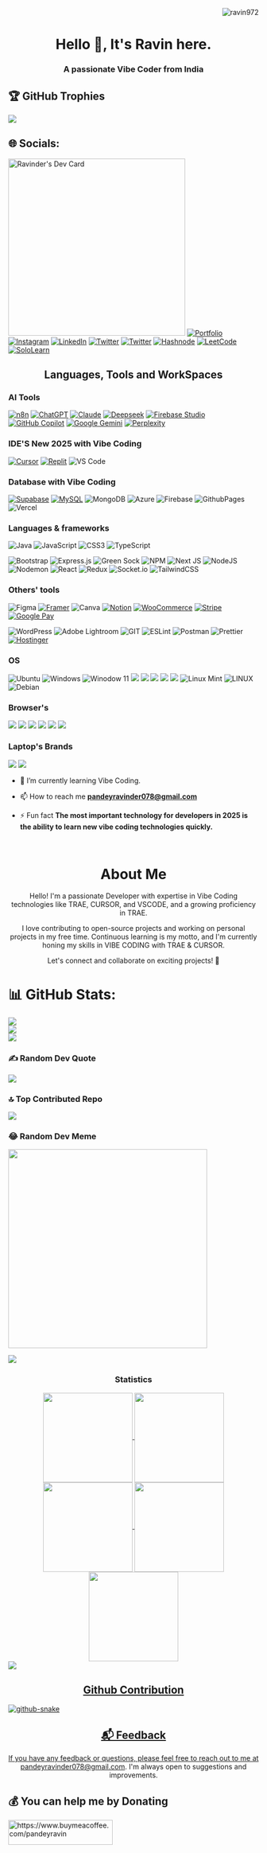 
<p align="right"> <img src="https://komarev.com/ghpvc/?username=ravin972&label=Profile%20views&color=0e75b6&style=flat" alt="ravin972" /> </p>


<h1 align="center">Hello 👋, It's Ravin here.</h1>
<h3 align="center">A passionate Vibe Coder from India</h3>

## 🏆 GitHub Trophies
![](https://github-profile-trophy.vercel.app/?username=ravin972&theme=discord&no-frame=false&no-bg=true&margin-w=4)

## 🌐 Socials:
<a href="https://app.daily.dev/ravinder65"><img src="https://api.daily.dev/devcards/v2/tfARAH3bQHIDdqoXw1DE1.png?type=default&r=4ta" width="356" alt="Ravinder's Dev Card"/></a>
[![Portfolio](https://img.shields.io/badge/Portfolio-255E63?style=for-the-badge&logo=About.me&logoColor=white)](https://sparkly-wisp-b300ce.netlify.app/)
[![Instagram](https://img.shields.io/badge/Instagram-E4405F?style=for-the-badge&logo=instagram&logoColor=white)](https://instagram.com/ravinpandey08) [![LinkedIn](https://img.shields.io/badge/LinkedIn-0077B5?style=for-the-badge&logo=linkedin&logoColor=white)](https://www.linkedin.com/in/ravinder-pandey-56041b187/) [![Twitter](https://img.shields.io/badge/X-000000?style=for-the-badge&logo=x&logoColor=white)](https://twitter.com/ravinpandey8) [![Twitter](https://img.shields.io/badge/Twitter-1DA1F2?style=for-the-badge&logo=twitter&logoColor=white)](https://twitter.com/ravinpandey8)
[![Hashnode](https://img.shields.io/badge/Hashnode-2962FF?style=for-the-badge&logo=hashnode&logoColor=white)](https://hashnode.com/https://ravinpandey.hashnode.dev/) [![LeetCode](https://img.shields.io/badge/-LeetCode-FFA116?style=for-the-badge&logo=LeetCode&logoColor=black)](https://www.leetcode.com/https://leetcode.com/ravin08/)
[![SoloLearn](https://img.shields.io/badge/-Sololearn-3a464b?style=for-the-badge&logo=Sololearn&logoColor=white)](https://www.sololearn.com/profile/15744969)


<h2 align="center">Languages, Tools and WorkSpaces</h2>
<h3>AI Tools</h3>

[![n8n](https://img.shields.io/badge/n8n-blue?style=for-the-badge&logo=n8n&logoColor=white)](https://n8n.io/)
[![ChatGPT](https://img.shields.io/badge/ChatGPT-74aa9c?logo=openai&logoColor=white)](#) [![Claude](https://img.shields.io/badge/Claude-D97757?logo=claude&logoColor=fff)](#) [![Deepseek](https://custom-icon-badges.demolab.com/badge/Deepseek-4D6BFF?logo=deepseek&logoColor=fff)](#) [![Firebase Studio](https://custom-icon-badges.demolab.com/badge/Firebase%20Studio-F66C21?logo=firebase-studio&logoColor=fff)](#) [![GitHub Copilot](https://img.shields.io/badge/GitHub%20Copilot-000?logo=githubcopilot&logoColor=fff)](#) [![Google Gemini](https://img.shields.io/badge/Google%20Gemini-886FBF?logo=googlegemini&logoColor=fff)](#) [![Perplexity](https://img.shields.io/badge/Perplexity-1FB8CD?logo=perplexity&logoColor=fff)](#)

<h3>IDE'S New 2025 with Vibe Coding</h3>

[![Cursor](https://custom-icon-badges.demolab.com/badge/Cursor-000000?logo=cursor-ai-white)](#) [![Replit](https://img.shields.io/badge/Replit-F26207?logo=replit&logoColor=fff)](#) ![VS Code](https://img.shields.io/badge/Visual_Studio_Code-0078D4?style=for-the-badge&logo=visual%20studio%20code&logoColor=white)

<h3>Database with Vibe Coding</h3>

[![Supabase](https://img.shields.io/badge/Supabase-3FCF8E?logo=supabase&logoColor=fff)](#) [![MySQL](https://img.shields.io/badge/MySQL-4479A1?logo=mysql&logoColor=fff)](#) ![MongoDB](https://img.shields.io/badge/MongoDB-%234ea94b.svg?style=for-the-badge&logo=mongodb&logoColor=white) ![Azure](https://img.shields.io/badge/azure-%230072C6.svg?style=for-the-badge&logo=microsoftazure&logoColor=white) ![Firebase](https://img.shields.io/badge/firebase-%23039BE5.svg?style=for-the-badge&logo=firebase) ![GithubPages](https://img.shields.io/badge/github%20pages-121013?style=for-the-badge&logo=github&logoColor=white) ![Vercel](https://img.shields.io/badge/vercel-%23000000.svg?style=for-the-badge&logo=vercel&logoColor=white) 

<h3>Languages & frameworks</h3>

![Java](https://img.shields.io/badge/java-%23ED8B00.svg?style=for-the-badge&logo=openjdk&logoColor=white) ![JavaScript](https://img.shields.io/badge/javascript-%23323330.svg?style=for-the-badge&logo=javascript&logoColor=%23F7DF1E) ![CSS3](https://img.shields.io/badge/css3-%231572B6.svg?style=for-the-badge&logo=css3&logoColor=white) ![TypeScript](https://img.shields.io/badge/typescript-%23007ACC.svg?style=for-the-badge&logo=typescript&logoColor=white) 

![Bootstrap](https://img.shields.io/badge/bootstrap-%238511FA.svg?style=for-the-badge&logo=bootstrap&logoColor=white) ![Express.js](https://img.shields.io/badge/express.js-%23404d59.svg?style=for-the-badge&logo=express&logoColor=%2361DAFB) ![Green Sock](https://img.shields.io/badge/green%20sock-88CE02?style=for-the-badge&logo=greensock&logoColor=white) ![NPM](https://img.shields.io/badge/NPM-%23CB3837.svg?style=for-the-badge&logo=npm&logoColor=white) ![Next JS](https://img.shields.io/badge/Next-black?style=for-the-badge&logo=next.js&logoColor=white) ![NodeJS](https://img.shields.io/badge/node.js-6DA55F?style=for-the-badge&logo=node.js&logoColor=white) ![Nodemon](https://img.shields.io/badge/NODEMON-%23323330.svg?style=for-the-badge&logo=nodemon&logoColor=%BBDEAD) ![React](https://img.shields.io/badge/react-%2320232a.svg?style=for-the-badge&logo=react&logoColor=%2361DAFB) ![Redux](https://img.shields.io/badge/redux-%23593d88.svg?style=for-the-badge&logo=redux&logoColor=white) ![Socket.io](https://img.shields.io/badge/Socket.io-black?style=for-the-badge&logo=socket.io&badgeColor=010101) ![TailwindCSS](https://img.shields.io/badge/tailwindcss-%2338B2AC.svg?style=for-the-badge&logo=tailwind-css&logoColor=white) 

<h3>Others' tools</h3>

![Figma](https://img.shields.io/badge/figma-%23F24E1E.svg?style=for-the-badge&logo=figma&logoColor=white) [![Framer](https://img.shields.io/badge/Framer-05F?logo=framer&logoColor=fff)](#) ![Canva](https://img.shields.io/badge/Canva-%2300C4CC.svg?style=for-the-badge&logo=Canva&logoColor=white)  [![Notion](https://img.shields.io/badge/Notion-000?logo=notion&logoColor=fff)](#)
[![WooCommerce](https://img.shields.io/badge/WooCommerce-96588A?logo=woocommerce&logoColor=fff)](#) [![Stripe](https://img.shields.io/badge/Stripe-5851DD?logo=stripe&logoColor=fff)](#) [![Google Pay](https://img.shields.io/badge/Google%20Pay-4285F4?logo=googlepay&logoColor=fff)](#)

![WordPress](https://img.shields.io/badge/WordPress-%23117AC9.svg?style=for-the-badge&logo=WordPress&logoColor=white) ![Adobe Lightroom](https://img.shields.io/badge/Adobe%20Lightroom-31A8FF.svg?style=for-the-badge&logo=Adobe%20Lightroom&logoColor=white) ![GIT](https://img.shields.io/badge/Git-fc6d26?style=for-the-badge&logo=git&logoColor=white) ![ESLint](https://img.shields.io/badge/ESLint-4B3263?style=for-the-badge&logo=eslint&logoColor=white) ![Postman](https://img.shields.io/badge/Postman-FF6C37?style=for-the-badge&logo=postman&logoColor=white) ![Prettier](https://img.shields.io/badge/prettier-1A2C34?style=for-the-badge&logo=prettier&logoColor=F7BA3E)
[![Hostinger](https://img.shields.io/badge/Hostinger-673DE6?logo=hostinger&logoColor=fff)](#)

<h3>OS</h3>

![Ubuntu](https://img.shields.io/badge/Ubuntu-E95420?style=for-the-badge&logo=ubuntu&logoColor=white) ![Windows](https://img.shields.io/badge/Windows-0078D6?style=for-the-badge&logo=windows&logoColor=white) ![Winodow 11](https://img.shields.io/badge/Windows_11-0078d4?style=for-the-badge&logo=windows-11&logoColor=white) ![](https://img.shields.io/badge/windows%20terminal-4D4D4D?style=for-the-badge&logo=windows%20terminal&logoColor=white) ![](https://img.shields.io/badge/powershell-5391FE?style=for-the-badge&logo=powershell&logoColor=white) ![](https://img.shields.io/badge/GNU%20Bash-4EAA25?style=for-the-badge&logo=GNU%20Bash&logoColor=white) ![](https://img.shields.io/badge/GIT-E44C30?style=for-the-badge&logo=git&logoColor=white) ![](https://img.shields.io/badge/Github%20Actions-282a2e?style=for-the-badge&logo=githubactions&logoColor=367cfe) ![Linux Mint](https://img.shields.io/badge/Linux_Mint-87CF3E?style=for-the-badge&logo=linux-mint&logoColor=white) ![LINUX](https://img.shields.io/badge/Linux-FCC624?style=for-the-badge&logo=linux&logoColor=black)  ![Debian](https://img.shields.io/badge/Debian-A81D33?style=for-the-badge&logo=debian&logoColor=white) 

<h3>Browser's</h3>

![](https://img.shields.io/badge/Tor_Browser-7D4698?style=for-the-badge&logo=Tor-Browser&logoColor=white) ![](https://img.shields.io/badge/Microsoft_Edge-0078D7?style=for-the-badge&logo=Microsoft-edge&logoColor=white) ![](https://img.shields.io/badge/Google_chrome-4285F4?style=for-the-badge&logo=Google-chrome&logoColor=white) ![](https://img.shields.io/badge/Firefox_Browser-FF7139?style=for-the-badge&logo=Firefox-Browser&logoColor=white) ![](https://img.shields.io/badge/DuckDuckGo-DE5833?style=for-the-badge&logo=DuckDuckGo&logoColor=white) ![](https://img.shields.io/badge/Brave-FF1B2D?style=for-the-badge&logo=Brave&logoColor=white) 

<h3>Laptop's Brands</h3>

![](https://img.shields.io/badge/acer%20laptop-83B81A?style=for-the-badge&logo=acer&logoColor=white) ![](https://img.shields.io/badge/hp%20laptop-0096D6?style=for-the-badge&logo=hp&logoColor=white) ![]()
<br>
 - 🌱 I’m currently learning Vibe Coding.

 - 📫 How to reach me **pandeyravinder078@gmail.com**
  
 - ⚡ Fun fact **The most important technology for developers in 2025 is the ability to learn new vibe coding technologies quickly.**
<br>

<!--About me-->
<h1 align = "center"> About Me </h1>
<div align = "center">
<p align="center">
Hello! I'm a passionate Developer with expertise in Vibe Coding technologies like TRAE, CURSOR, and VSCODE, and a growing proficiency in TRAE.</p>
<p align="center">
I love contributing to open-source projects and working on personal projects in my free time. Continuous learning is my motto, and I'm currently honing my skills in VIBE CODING with TRAE & CURSOR.</p>
<p align="center">
Let's connect and collaborate on exciting projects! 👊
</p>
</div>

# 📊 GitHub Stats:
![](https://github-readme-stats.vercel.app/api?username=ravin972&theme=great-gatsby&hide_border=false&include_all_commits=true&count_private=true)<br/>
![](https://github-readme-streak-stats.herokuapp.com/?user=ravin972&theme=great-gatsby&hide_border=false)<br/>
![](https://github-readme-stats.vercel.app/api/top-langs/?username=ravin972&theme=great-gatsby&hide_border=false&include_all_commits=true&count_private=true&layout=compact)



### ✍️ Random Dev Quote
![](https://quotes-github-readme.vercel.app/api?type=horizontal&theme=merko)

### 🔝 Top Contributed Repo
![](https://github-contributor-stats.vercel.app/api?username=ravin972&limit=5&theme=apprentice&combine_all_yearly_contributions=true)

### 😂 Random Dev Meme
<img src='https://randommeme-five.vercel.app/' style="height: 400px;"/>



<img src="https://user-images.githubusercontent.com/73097560/115834477-dbab4500-a447-11eb-908a-139a6edaec5c.gif"><h3 align="center">Statistics</h3>
<div align="center">
<a href="https://github.com/ravin972">
<img align="center" src="http://github-profile-summary-cards.vercel.app/api/cards/stats?username=ravin972&theme=2077" height="180em" />
<img align="center" src="http://github-profile-summary-cards.vercel.app/api/cards/most-commit-language?username=ravin972&theme=2077" height="180em" />
<img align="center" src="http://github-profile-summary-cards.vercel.app/api/cards/repos-per-language?username=ravin972&theme=2077" height="180em" />
<img align="center" src="http://github-profile-summary-cards.vercel.app/api/cards/productive-time?username=ravin972&theme=2077" height="180em" />
<img align="center" src="http://github-profile-summary-cards.vercel.app/api/cards/profile-details?username=ravin972&theme=2077" height="180em" />
</div>
<!-- <img src="https://user-images.githubusercontent.com/73097560/115834477-dbab4500-a447-11eb-908a-139a6edaec5c.gif"><h2 align="left">⚡Activity Graph:</h2>
<img align="center" src="https://github-readme-activity-graph.vercel.app/graph?username=ravin972&theme=high-contrast"/> -->

<img src="https://user-images.githubusercontent.com/73097560/115834477-dbab4500-a447-11eb-908a-139a6edaec5c.gif">

<h2 align="center"> Github Contribution </h2>
<picture>
  <source media="(prefers-color-scheme: dark)" srcset="https://cdn.jsdelivr.net/gh/ravin972/ravin972@output/github-contribution-grid-snake-dark.svg" />
  <source media="(prefers-color-scheme: light)" srcset="https://github.com/ravin972/ravin972/blob/output/github-contribution-grid-snake.svg" />
  <img alt="github-snake" src="github-snake.svg" />
</picture>

<h2 align="center">📬 Feedback</h2>

<p align="center">
  If you have any feedback or questions, please feel free to reach out to me at <a href="mailto:pandeyravinder078@gmail.com">pandeyravinder078@gmail.com</a>. I'm always open to suggestions and improvements.
</p>

## 💰 You can help me by Donating
<p><a href="https://www.buymeacoffee.com/https://www.buymeacoffee.com/pandeyravin"> <img align="left" src="https://cdn.buymeacoffee.com/buttons/v2/default-yellow.png" height="50" width="210" alt="https://www.buymeacoffee.com/pandeyravin" /></a></p> 

